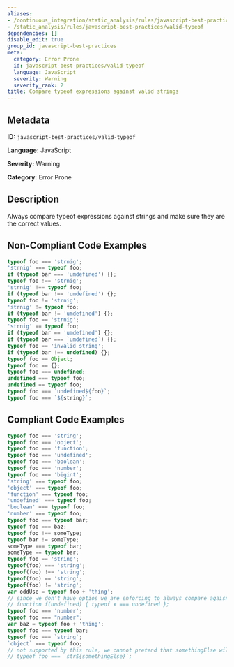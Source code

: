 ```yaml
---
aliases:
- /continuous_integration/static_analysis/rules/javascript-best-practices/valid-typeof
- /static_analysis/rules/javascript-best-practices/valid-typeof
dependencies: []
disable_edit: true
group_id: javascript-best-practices
meta:
  category: Error Prone
  id: javascript-best-practices/valid-typeof
  language: JavaScript
  severity: Warning
  severity_rank: 2
title: Compare typeof expressions against valid strings
---
```

<!--  SOURCED FROM https://github.com/DataDog/datadog-static-analyzer-rule-docs -->


## Metadata
**ID:** `javascript-best-practices/valid-typeof`

**Language:** JavaScript

**Severity:** Warning

**Category:** Error Prone

## Description
Always compare typeof expressions against strings and make sure they are the correct values.

## Non-Compliant Code Examples
```javascript
typeof foo === 'strnig';
'strnig' === typeof foo;
if (typeof bar === 'umdefined') {};
typeof foo !== 'strnig';
'strnig' !== typeof foo;
if (typeof bar !== 'umdefined') {};
typeof foo != 'strnig';
'strnig' != typeof foo;
if (typeof bar != 'umdefined') {};
typeof foo == 'strnig';
'strnig' == typeof foo;
if (typeof bar == 'umdefined') {};
if (typeof bar === `umdefined`) {};
typeof foo == 'invalid string';
if (typeof bar !== undefined) {};
typeof foo == Object;
typeof foo == {};
typeof foo === undefined;
undefined === typeof foo;
undefined == typeof foo;
typeof foo === `undefined${foo}`;
typeof foo === `${string}`;
```

## Compliant Code Examples
```javascript
typeof foo === 'string';
typeof foo === 'object';
typeof foo === 'function';
typeof foo === 'undefined';
typeof foo === 'boolean';
typeof foo === 'number';
typeof foo === 'bigint';
'string' === typeof foo;
'object' === typeof foo;
'function' === typeof foo;
'undefined' === typeof foo;
'boolean' === typeof foo;
'number' === typeof foo;
typeof foo === typeof bar;
typeof foo === baz;
typeof foo !== someType;
typeof bar != someType;
someType === typeof bar;
someType == typeof bar;
typeof foo == 'string';
typeof(foo) === 'string';
typeof(foo) !== 'string';
typeof(foo) == 'string';
typeof(foo) != 'string';
var oddUse = typeof foo + 'thing';
// since we don't have optios we are enforcing to always compare agaisnt strings
// function f(undefined) { typeof x === undefined };
typeof foo === 'number';
typeof foo === "number";
var baz = typeof foo + 'thing';
typeof foo === typeof bar;
typeof foo === `string`;
`object` === typeof foo;
// not supported by this rule, we cannot pretend that somethingElse will complete 'string'
// typeof foo === `str${somethingElse}`;
```
